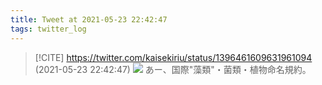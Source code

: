 ```yaml
---
title: Tweet at 2021-05-23 22:42:47
tags: twitter_log
---
```


> [!CITE] https://twitter.com/kaisekiriu/status/1396461609631961094 (2021-05-23 22:42:47)
> ![](https://twitter.com/kaisekiriu/status/1396461609631961094)
> あー、国際"藻類"・菌類・植物命名規約。
